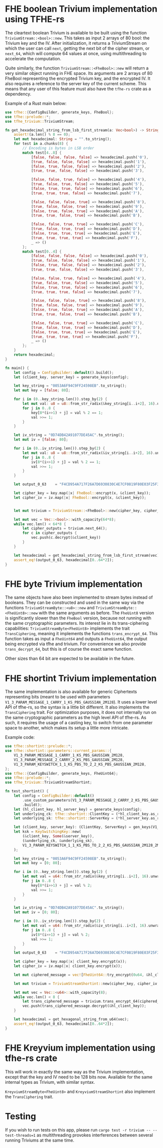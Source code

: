 # FHE boolean Trivium implementation using TFHE-rs

The cleartext boolean Trivium is available to be built using the function `TriviumStream::<bool>::new`. 
This takes as input 2 arrays of 80 bool: the Trivium key and the IV. After initialization, it returns a TriviumStream on 
which the user can call `next`, getting the next bit of the cipher stream, or `next_64`, which will compute 64 values at once,
using multithreading to accelerate the computation.


Quite similarly, the function `TriviumStream::<FheBool>::new` will return a very similar object running in FHE space. Its arguments are
2 arrays of 80 FheBool representing the encrypted Trivium key, and the encrypted IV. It also requires a reference to the server key of the 
current scheme. This means that any user of this feature must also have the `tfhe-rs` crate as a dependency.


Example of a Rust main below:
```rust
use tfhe::{ConfigBuilder, generate_keys, FheBool};
use tfhe::prelude::*;
use tfhe_trivium::TriviumStream;

fn get_hexadecimal_string_from_lsb_first_stream(a: Vec<bool>) -> String {
    assert!(a.len() % 8 == 0);
    let mut hexadecimal: String = "".to_string();
    for test in a.chunks(8) {
        // Encoding is bytes in LSB order
        match test[4..8] {
            [false, false, false, false] => hexadecimal.push('0'),
            [true, false, false, false] => hexadecimal.push('1'),
            [false, true, false, false] => hexadecimal.push('2'),
            [true, true, false, false] => hexadecimal.push('3'),

            [false, false, true, false] => hexadecimal.push('4'),
            [true, false, true, false] => hexadecimal.push('5'),
            [false, true, true, false] => hexadecimal.push('6'),
            [true, true, true, false] => hexadecimal.push('7'),

            [false, false, false, true] => hexadecimal.push('8'),
            [true, false, false, true] => hexadecimal.push('9'),
            [false, true, false, true] => hexadecimal.push('A'),
            [true, true, false, true] => hexadecimal.push('B'),

            [false, false, true, true] => hexadecimal.push('C'),
            [true, false, true, true] => hexadecimal.push('D'),
            [false, true, true, true] => hexadecimal.push('E'),
            [true, true, true, true] => hexadecimal.push('F'),
            _ => ()
        };
        match test[0..4] {
            [false, false, false, false] => hexadecimal.push('0'),
            [true, false, false, false] => hexadecimal.push('1'),
            [false, true, false, false] => hexadecimal.push('2'),
            [true, true, false, false] => hexadecimal.push('3'),

            [false, false, true, false] => hexadecimal.push('4'),
            [true, false, true, false] => hexadecimal.push('5'),
            [false, true, true, false] => hexadecimal.push('6'),
            [true, true, true, false] => hexadecimal.push('7'),

            [false, false, false, true] => hexadecimal.push('8'),
            [true, false, false, true] => hexadecimal.push('9'),
            [false, true, false, true] => hexadecimal.push('A'),
            [true, true, false, true] => hexadecimal.push('B'),

            [false, false, true, true] => hexadecimal.push('C'),
            [true, false, true, true] => hexadecimal.push('D'),
            [false, true, true, true] => hexadecimal.push('E'),
            [true, true, true, true] => hexadecimal.push('F'),
            _ => ()
        };
    }
    return hexadecimal;
}

fn main() {
    let config = ConfigBuilder::default().build();
    let (client_key, server_key) = generate_keys(config);

    let key_string = "0053A6F94C9FF24598EB".to_string();
    let mut key = [false; 80];

    for i in (0..key_string.len()).step_by(2) {
        let mut val: u8 = u8::from_str_radix(&key_string[i..i+2], 16).unwrap();
        for j in 0..8 {
            key[8*(i>>1) + j] = val % 2 == 1;
            val >>= 1;
        }
    }

    let iv_string = "0D74DB42A91077DE45AC".to_string();
    let mut iv = [false; 80];

    for i in (0..iv_string.len()).step_by(2) {
        let mut val: u8 = u8::from_str_radix(&iv_string[i..i+2], 16).unwrap();
        for j in 0..8 {
            iv[8*(i>>1) + j] = val % 2 == 1;
            val >>= 1;
        }
    }

    let output_0_63    = "F4CD954A717F26A7D6930830C4E7CF0819F80E03F25F342C64ADC66ABA7F8A8E6EAA49F23632AE3CD41A7BD290A0132F81C6D4043B6E397D7388F3A03B5FE358".to_string();

    let cipher_key = key.map(|x| FheBool::encrypt(x, &client_key));
    let cipher_iv = iv.map(|x| FheBool::encrypt(x, &client_key));


    let mut trivium = TriviumStream::<FheBool>::new(cipher_key, cipher_iv, &server_key);

    let mut vec = Vec::<bool>::with_capacity(64*8);
    while vec.len() < 64*8 {
        let cipher_outputs = trivium.next_64();
        for c in cipher_outputs {
            vec.push(c.decrypt(&client_key))
        }
    }

    let hexadecimal = get_hexadecimal_string_from_lsb_first_stream(vec);
    assert_eq!(output_0_63, hexadecimal[0..64*2]);
}
```

# FHE byte Trivium implementation

The same objects have also been implemented to stream bytes instead of booleans. They can be constructed and used in the same way via the functions `TriviumStreamByte::<u8>::new` and 
`TriviumStreamByte::<FheUint8>::new` with the same arguments as before. The `FheUint8` version is significantly slower than the `FheBool` version, because not running 
with the same cryptographic parameters. Its interest lie in its trans-ciphering capabilities: `TriviumStreamByte<FheUint8>` implements the trait `TransCiphering`, 
meaning it implements the functions `trans_encrypt_64`. This function takes as input a `FheUint64` and outputs a `FheUint64`, the output being
encrypted via tfhe and trivium. For convenience we also provide `trans_decrypt_64`, but this is of course the exact same function.

Other sizes than 64 bit are expected to be available in the future.

# FHE shortint Trivium implementation

The same implementation is also available for generic Ciphertexts representing bits (meant to be used with parameters `V1_3_PARAM_MESSAGE_1_CARRY_1_KS_PBS_GAUSSIAN_2M128`).
It uses a lower level API of tfhe-rs, so the syntax is a little bit different. It also implements the `TransCiphering` trait. For optimization purposes, it does not internally run
on the same cryptographic parameters as the high level API of tfhe-rs. As such, it requires the usage of a casting key, to switch from one parameter space to another, which makes
its setup a little more intricate.

Example code:
```rust
use tfhe::shortint::prelude::*;
use tfhe::shortint::parameters::current_params::{
    V1_3_PARAM_MESSAGE_1_CARRY_1_KS_PBS_GAUSSIAN_2M128,
    V1_3_PARAM_MESSAGE_2_CARRY_2_KS_PBS_GAUSSIAN_2M128,
    V1_3_PARAM_KEYSWITCH_1_1_KS_PBS_TO_2_2_KS_PBS_GAUSSIAN_2M128,
};
use tfhe::{ConfigBuilder, generate_keys, FheUint64};
use tfhe::prelude::*;
use tfhe_trivium::TriviumStreamShortint;

fn test_shortint() {
    let config = ConfigBuilder::default()
        .use_custom_parameters(V1_3_PARAM_MESSAGE_2_CARRY_2_KS_PBS_GAUSSIAN_2M128)
        .build();
    let (hl_client_key, hl_server_key) = generate_keys(config);
    let underlying_ck: tfhe::shortint::ClientKey = (*hl_client_key.as_ref()).clone().into();
    let underlying_sk: tfhe::shortint::ServerKey = (*hl_server_key.as_ref()).clone().into();

    let (client_key, server_key): (ClientKey, ServerKey) = gen_keys(V1_3_PARAM_MESSAGE_1_CARRY_1_KS_PBS_GAUSSIAN_2M128);
    let ksk = KeySwitchingKey::new(
        (&client_key, Some(&server_key)),
        (&underlying_ck, &underlying_sk),
        V1_3_PARAM_KEYSWITCH_1_1_KS_PBS_TO_2_2_KS_PBS_GAUSSIAN_2M128_2M128,
    );

    let key_string = "0053A6F94C9FF24598EB".to_string();
    let mut key = [0; 80];

    for i in (0..key_string.len()).step_by(2) {
        let mut val = u64::from_str_radix(&key_string[i..i+2], 16).unwrap();
        for j in 0..8 {
            key[8*(i>>1) + j] = val % 2;
            val >>= 1;
        }
    }

    let iv_string = "0D74DB42A91077DE45AC".to_string();
    let mut iv = [0; 80];

    for i in (0..iv_string.len()).step_by(2) {
        let mut val = u64::from_str_radix(&iv_string[i..i+2], 16).unwrap();
        for j in 0..8 {
            iv[8*(i>>1) + j] = val % 2;
            val >>= 1;
        }
    }
    let output_0_63    = "F4CD954A717F26A7D6930830C4E7CF0819F80E03F25F342C64ADC66ABA7F8A8E6EAA49F23632AE3CD41A7BD290A0132F81C6D4043B6E397D7388F3A03B5FE358".to_string();

    let cipher_key = key.map(|x| client_key.encrypt(x));
    let cipher_iv = iv.map(|x| client_key.encrypt(x));

    let mut ciphered_message = vec![FheUint64::try_encrypt(0u64, &hl_client_key).unwrap(); 9];

    let mut trivium = TriviumStreamShortint::new(cipher_key, cipher_iv, &server_key, &ksk);

    let mut vec = Vec::<u64>::with_capacity(8);
    while vec.len() < 8 {
        let trans_ciphered_message = trivium.trans_encrypt_64(ciphered_message.pop().unwrap(), &hl_server_key);
        vec.push(trans_ciphered_message.decrypt(&hl_client_key));
    }

    let hexadecimal = get_hexagonal_string_from_u64(vec);
    assert_eq!(output_0_63, hexadecimal[0..64*2]);
}
```

# FHE Kreyvium implementation using tfhe-rs crate

This will work in exactly the same way as the Trivium implementation, except that the key and IV need to be 128 bits now. Available for the same internal types as Trivium, with similar syntax.

`KreyviumStreamByte<FheUint8>` and `KreyviumStreamShortint` also implement the `TransCiphering` trait.

# Testing

If you wish to run tests on this app, please run `cargo test -r trivium -- --test-threads=1` as multithreading provokes interferences between several running 
Triviums at the same time.
